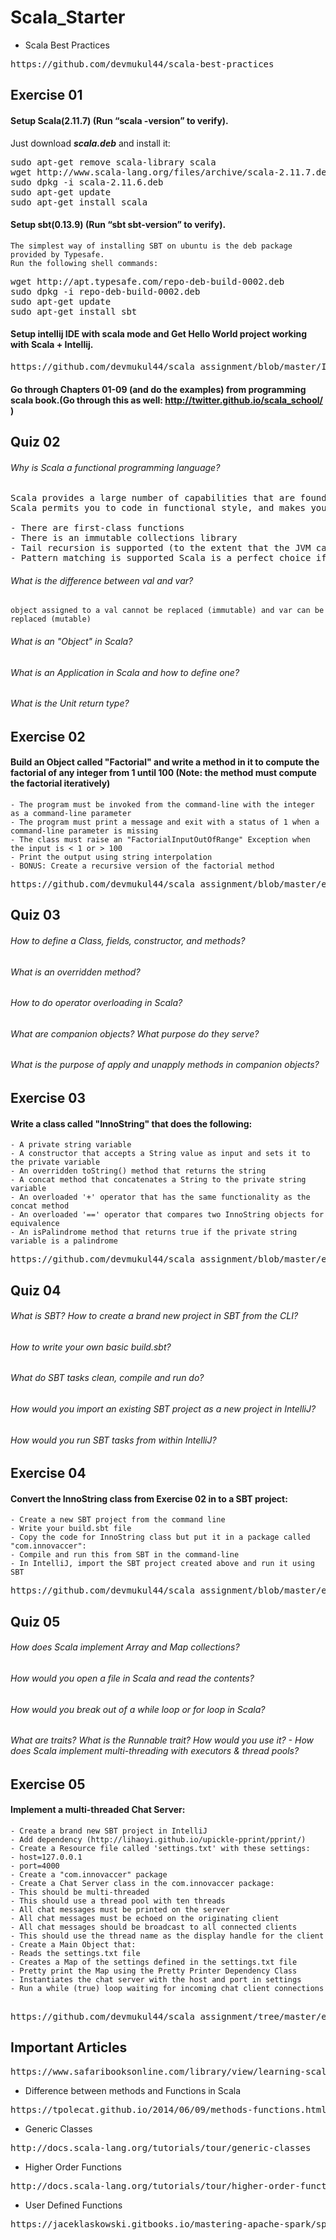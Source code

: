 # Scala_Starter

* Scala Best Practices
<pre>https://github.com/devmukul44/scala-best-practices</pre>

## Exercise 01
#### Setup Scala(2.11.7) (Run “scala -version” to verify).
Just download <i><b>scala.deb</b></i> and install it:
<pre>
sudo apt-get remove scala-library scala
wget http://www.scala-lang.org/files/archive/scala-2.11.7.deb
sudo dpkg -i scala-2.11.6.deb
sudo apt-get update
sudo apt-get install scala
</pre>
#### Setup sbt(0.13.9) (Run “sbt sbt-version” to verify).
    The simplest way of installing SBT on ubuntu is the deb package provided by Typesafe.
    Run the following shell commands:
<pre>
wget http://apt.typesafe.com/repo-deb-build-0002.deb
sudo dpkg -i repo-deb-build-0002.deb
sudo apt-get update
sudo apt-get install sbt
</pre>

#### Setup intellij IDE with scala mode and Get Hello World project working with Scala + Intellij.
<pre>
https://github.com/devmukul44/scala_assignment/blob/master/Installation_IntelliJ.pdf
</pre>
#### Go through Chapters 01-09 (and do the examples) from programming scala book.(Go through this as well: http://twitter.github.io/scala_school/ ) 

## Quiz 02
###### Why is Scala a functional programming language?
<pre>
Scala provides a large number of capabilities that are found only in functional programming languages. 
Scala permits you to code in functional style, and makes your life easier (than in Java) in a number of ways:

- There are first-class functions
- There is an immutable collections library
- Tail recursion is supported (to the extent that the JVM can manage)
- Pattern matching is supported Scala is a perfect choice if you want to explore the world of functional programming without completely disregarding object oriented programming.
</pre>

###### What is the difference between val and var?
    object assigned to a val cannot be replaced (immutable) and var can be replaced (mutable)
###### What is an "Object" in Scala?
###### What is an Application in Scala and how to define one?
###### What is the Unit return type? 

## Exercise 02
#### Build an Object called "Factorial" and write a method in it to compute the factorial of any integer from 1 until 100 (Note: the method must compute the factorial iteratively)
    - The program must be invoked from the command-line with the integer as a command-line parameter
    - The program must print a message and exit with a status of 1 when a command-line parameter is missing
    - The class must raise an "FactorialInputOutOfRange" Exception when the input is < 1 or > 100
    - Print the output using string interpolation
    - BONUS: Create a recursive version of the factorial method
<pre>
https://github.com/devmukul44/scala_assignment/blob/master/ex2.scala
</pre>
 
## Quiz 03
###### How to define a Class, fields, constructor, and methods?
###### What is an overridden method?
###### How to do operator overloading in Scala?
###### What are companion objects? What purpose do they serve?
###### What is the purpose of apply and unapply methods in companion objects? 

## Exercise 03
#### Write a class called "InnoString" that does the following:
    - A private string variable
    - A constructor that accepts a String value as input and sets it to the private variable
    - An overridden toString() method that returns the string
    - A concat method that concatenates a String to the private string variable
    - An overloaded '+' operator that has the same functionality as the concat method
    - An overloaded '==' operator that compares two InnoString objects for equivalence
    - An isPalindrome method that returns true if the private string variable is a palindrome
<pre>
https://github.com/devmukul44/scala_assignment/blob/master/ex3.scala
</pre>

## Quiz 04
###### What is SBT? How to create a brand new project in SBT from the CLI?
###### How to write your own basic build.sbt?
###### What do SBT tasks clean, compile and run do?
###### How would you import an existing SBT project as a new project in IntelliJ?
###### How would you run SBT tasks from within IntelliJ?

## Exercise 04
#### Convert the InnoString class from Exercise 02 in to a SBT project:
    - Create a new SBT project from the command line
    - Write your build.sbt file
    - Copy the code for InnoString class but put it in a package called "com.innovaccer":
    - Compile and run this from SBT in the command-line
    - In IntelliJ, import the SBT project created above and run it using SBT
<pre>
https://github.com/devmukul44/scala_assignment/blob/master/ex4.zip
</pre>

## Quiz 05
###### How does Scala implement Array and Map collections?
###### How would you open a file in Scala and read the contents?
###### How would you break out of a while loop or for loop in Scala?
###### What are traits? What is the Runnable trait? How would you use it? - How does Scala implement multi-threading with executors & thread pools?

## Exercise 05
#### Implement a multi-threaded Chat Server:
    - Create a brand new SBT project in IntelliJ
    - Add dependency (http://lihaoyi.github.io/upickle-pprint/pprint/) 
    - Create a Resource file called 'settings.txt' with these settings:
    - host=127.0.0.1
    - port=4000
    - Create a "com.innovaccer" package
    - Create a Chat Server class in the com.innovaccer package:
    - This should be multi-threaded
    - This should use a thread pool with ten threads
    - All chat messages must be printed on the server
    - All chat messages must be echoed on the originating client
    - All chat messages should be broadcast to all connected clients
    - This should use the thread name as the display handle for the client
    - Create a Main Object that:
    - Reads the settings.txt file
    - Creates a Map of the settings defined in the settings.txt file
    - Pretty print the Map using the Pretty Printer Dependency Class
    - Instantiates the chat server with the host and port in settings
    - Run a while (true) loop waiting for incoming chat client connections 
<pre>    
https://github.com/devmukul44/scala_assignment/tree/master/ex5/
</pre>

## Important Articles
<pre>https://www.safaribooksonline.com/library/view/learning-scala/9781449368814/ch05.html</pre>
* Difference between methods and Functions in Scala
<pre>https://tpolecat.github.io/2014/06/09/methods-functions.html</pre>
* Generic Classes
<pre>http://docs.scala-lang.org/tutorials/tour/generic-classes</pre>
* Higher Order Functions
<pre>http://docs.scala-lang.org/tutorials/tour/higher-order-functions</pre>
* User Defined Functions
<pre>https://jaceklaskowski.gitbooks.io/mastering-apache-spark/spark-sql-udfs.html</pre>
